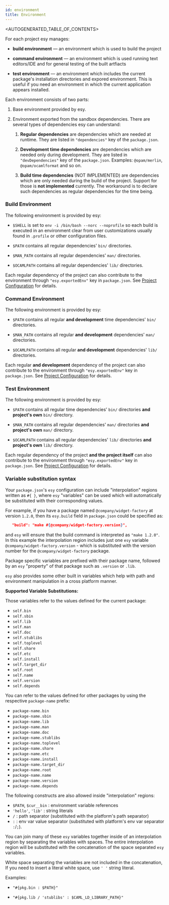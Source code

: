 ```yaml
---
id: environment
title: Environment
---
```


<AUTOGENERATED_TABLE_OF_CONTENTS>

For each project esy manages:

* **build environment** — an environment which is used to build the project

* **command environment** — an environment which is used running text editors/IDE
  and for general testing of the built artfiacts

* **test environment** — an environment which includes the current package's
  installation directories and expored environment. This is useful if you need
  an environment in which the current application appears installed.

Each environment consists of two parts:

1. Base environment provided by esy.
2. Environment exported from the sandbox dependencies. There are several types
   of dependencies esy can understand:

   1. **Regular dependencies** are dependencies which are needed at runtime.
      They are listed in `"dependencies"` key of the `package.json`.

   2. **Development time dependencies** are dependencies which are needed only
      during development. They are listed in `"devDependencies"` key of the
      `package.json`. Examples: `@opam/merlin`, `@opam/ocamlformat` and so on.

   3. **Build time dependencies** (NOT IMPLEMENTED) are dependencies which are
      only needed during the build of the project. Support for those is **not
      implemented** currently. The workaround is to declare such dependencies as
      regular dependencies for the time being.

### Build Environment

The following environment is provided by esy:

* `$SHELL` is set to `env -i /bin/bash --norc --noprofile` so each build is
  executed in an environment clear from user customizations usually found in
  `.profile` or other configuration files.

* `$PATH` contains all regular dependencies' `bin/` directories.

* `$MAN_PATH` contains all regular dependencies' `man/` directories.

* `$OCAMLPATH` contains all regular dependencies' `lib/` directories.

Each regular dependency of the project can also contribute to the environment
through `"esy.exportedEnv"` key in `package.json`. See [Project
Configuration](configuration.md) for details.

### Command Environment

The following environment is provided by esy:

* `$PATH` contains all regular **and development** time dependencies' `bin/`
  directories.

* `$MAN_PATH` contains all regular **and development** dependencies' `man/`
  directories.

* `$OCAMLPATH` contains all regular **and development** dependencies' `lib/`
  directories.

Each regular **and development** dependency of the project can also contribute to the
environment through `"esy.exportedEnv"` key in `package.json`. See [Project
Configuration](configuration.md) for details.

### Test Environment

The following environment is provided by esy:

* `$PATH` contains all regular time dependencies' `bin/`
  directories **and project's own** `bin/` directory.

* `$MAN_PATH` contains all regular dependencies' `man/`
  directories **and project's own** `man/` directory.

* `$OCAMLPATH` contains all regular dependencies' `lib/`
  directories  **and project's own** `lib/` directory.

Each regular dependency of the project **and the project itself** can also
contribute to the environment through `"esy.exportedEnv"` key in `package.json`.
See [Project Configuration](configuration.md) for details.

### Variable substitution syntax

Your `package.json`'s `esy` configuration can include "interpolation" regions
written as `#{ }`, where `esy` "variables" can be used which will automatically
be substituted with their corresponding values.

For example, if you have a package named `@company/widget-factory` at version
`1.2.0`, then its `esy.build` field in `package.json` could be specified as:

```json
   "build": "make #{@company/widget-factory.version}",
```

and `esy` will ensure that the build command is interpreted as `"make 1.2.0"`.
In this example the interpolation region includes just one `esy` variable
`@company/widget-factory.version` - which is substituted with the version number
for the `@company/widget-factory` package.

Package specific variables are prefixed with their package name, followed
by an `esy` "property" of that package such as `.version` or `.lib`.

`esy` also provides some other built in variables which help with path and environment
manipulation in a cross platform manner.

**Supported Variable Substitutions:**

Those variables refer to the values defined for the current package:

* `self.bin`
* `self.sbin`
* `self.lib`
* `self.man`
* `self.doc`
* `self.stublibs`
* `self.toplevel`
* `self.share`
* `self.etc`
* `self.install`
* `self.target_dir`
* `self.root`
* `self.name`
* `self.version`
* `self.depends`

You can refer to the values defined for other packages by using the respective
`package-name` prefix:

* `package-name.bin`
* `package-name.sbin`
* `package-name.lib`
* `package-name.man`
* `package-name.doc`
* `package-name.stublibs`
* `package-name.toplevel`
* `package-name.share`
* `package-name.etc`
* `package-name.install`
* `package-name.target_dir`
* `package-name.root`
* `package-name.name`
* `package-name.version`
* `package-name.depends`

The following constructs are also allowed inside "interpolation" regions:

* `$PATH`, `$cur__bin` : environment variable references
* `'hello'`, `'lib'` : string literals
* `/` : path separator (substituted with the platform's path separator)
* `:` : env var value separator (substituted with platform's env var separator `:`/`;`).

You can join many of these `esy` variables together inside of an interpolation region
by separating the variables with spaces. The entire interpolation region will be substituted
with the concatenation of the space separated `esy` variables.

White space separating the variables are not included in the concatenation, If
you need to insert a literal white space, use `' '` string literal.

Examples:

* `"#{pkg.bin : $PATH}"`

* `"#{pkg.lib / 'stublibs' : $CAML_LD_LIBRARY_PATH}"`

